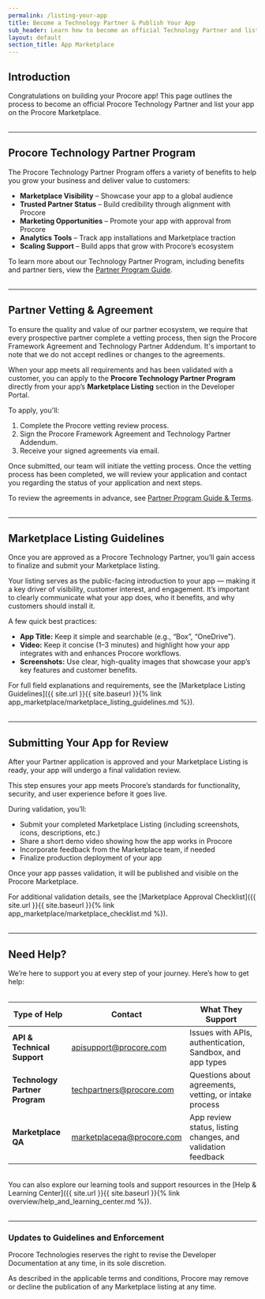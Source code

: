 ```yaml
---
permalink: /listing-your-app
title: Become a Technology Partner & Publish Your App
sub_header: Learn how to become an official Technology Partner and list your app for customers to discover.
layout: default
section_title: App Marketplace
---
```


## Introduction
Congratulations on building your Procore app! This page outlines the process to become an official Procore Technology Partner and list your app on the Procore Marketplace.
<br><br>

***
## Procore Technology Partner Program
The Procore Technology Partner Program offers a variety of benefits to help you grow your business and deliver value to customers:

- **Marketplace Visibility** – Showcase your app to a global audience
- **Trusted Partner Status** – Build credibility through alignment with Procore
- **Marketing Opportunities** – Promote your app with approval from Procore
- **Analytics Tools** – Track app installations and Marketplace traction
- **Scaling Support** – Build apps that grow with Procore’s ecosystem

To learn more about our Technology Partner Program, including benefits and partner tiers, view the <a target="_blank" href="https://mkt-cdn.procore.com/downloads/guide/Procore_Partner_Program_Guide.pdf?_gl=1*1cwo3wj*_ga*MTIxOTY1MzQ4OC4xNzQ0MTQzMTUx*_ga_0W3CW2NEWP*MTc0NTg3MzE2Mi41MjMuMS4xNzQ1ODczMTY4LjU0LjAuMA..*_fplc*T044OU5NTThna1ByQmJncTBuaVYzcyUyRnR4U3dwVm8xUHpYQjJCYUdjNHZMalY5V2paU2F3WHhKQ2dVNGpabnNJZTNjVzNCTzlJa0wyQ21EM0k1ZktNaWNOSnElMkJtMlFUcGRJNkh1YW95TUVTcFV3cmV1JTJCSUklMkZtOEx0enVzMEElM0QlM0Q.*_gcl_au*OTE3MTQ0Mzg0LjE3NDQxNDMxNTE.*FPAU*OTE3MTQ0Mzg0LjE3NDQxNDMxNTE.*_ga_DDN1X7BZGJ*MTc0NTg3MzE2Mi4zMC4xLjE3NDU4NzMxNjguNTQuMC4w">Partner Program Guide</a>.
<br><br>

***
## Partner Vetting & Agreement
To ensure the quality and value of our partner ecosystem, we require that every prospective partner complete a vetting process, then sign the Procore Framework Agreement and Technology Partner Addendum. It's important to note that we do not accept redlines or changes to the agreements.

When your app meets all requirements and has been validated with a customer, you can apply to the **Procore Technology Partner Program** directly from your app’s **Marketplace Listing** section in the Developer Portal.

To apply, you'll:
1. Complete the Procore vetting review process.
2. Sign the Procore Framework Agreement and Technology Partner Addendum.
3. Receive your signed agreements via email.

Once submitted, our team will initiate the vetting process. Once the vetting process has been completed, we will review your application and contact you regarding the status of your application and next steps.

To review the agreements in advance, see <a target="_blank" href="https://www.procore.com/partners/documents">Partner Program Guide & Terms</a>.
<br><br>

***
## Marketplace Listing Guidelines
Once you are approved as a Procore Technology Partner, you’ll gain access to finalize and submit your Marketplace listing.

Your listing serves as the public-facing introduction to your app — making it a key driver of visibility, customer interest, and engagement. It’s important to clearly communicate what your app does, who it benefits, and why customers should install it.

A few quick best practices:
- **App Title:** Keep it simple and searchable (e.g., “Box”, “OneDrive”).
- **Video:** Keep it concise (1–3 minutes) and highlight how your app integrates with and enhances Procore workflows.
- **Screenshots:** Use clear, high-quality images that showcase your app’s key features and customer benefits.

For full field explanations and requirements, see the [Marketplace Listing Guidelines]({{ site.url }}{{ site.baseurl }}{% link app_marketplace/marketplace_listing_guidelines.md %}).
<br><br>

***
## Submitting Your App for Review
After your Partner application is approved and your Marketplace Listing is ready, your app will undergo a final validation review.

This step ensures your app meets Procore’s standards for functionality, security, and user experience before it goes live.

During validation, you’ll:
- Submit your completed Marketplace Listing (including screenshots, icons, descriptions, etc.)
- Share a short demo video showing how the app works in Procore
- Incorporate feedback from the Marketplace team, if needed
- Finalize production deployment of your app

Once your app passes validation, it will be published and visible on the Procore Marketplace.

For additional validation details, see the [Marketplace Approval Checklist]({{ site.url }}{{ site.baseurl }}{% link app_marketplace/marketplace_checklist.md %}).
<br><br>

***
## Need Help?
We’re here to support you at every step of your journey. Here’s how to get help:
<br><br>
<table>
  <thead>
    <tr>
      <th>Type of Help</th>
      <th>Contact</th>
      <th>What They Support</th>
    </tr>
  </thead>
  <tbody>
    <tr>
      <td><strong>API & Technical Support</strong></td>
      <td><a href="https://developers.procore.com/developer_support">apisupport@procore.com</a></td>
      <td>Issues with APIs, authentication, Sandbox, and app types</td>
    </tr>
    <tr>
      <td><strong>Technology Partner Program</strong></td>
      <td><a href="mailto:techpartners@procore.com">techpartners@procore.com</a></td>
      <td>Questions about agreements, vetting, or intake process</td>
    </tr>
    <tr>
      <td><strong>Marketplace QA</strong></td>
      <td><a href="mailto:marketplaceqa@procore.com">marketplaceqa@procore.com</a></td>
      <td>App review status, listing changes, and validation feedback</td>
    </tr>
  </tbody>
</table>
<br>
You can also explore our learning tools and support resources in the [Help & Learning Center]({{ site.url }}{{ site.baseurl }}{% link overview/help_and_learning_center.md %}).
<br><br>

***
### Updates to Guidelines and Enforcement

Procore Technologies reserves the right to revise the Developer Documentation at any time,  in its sole discretion.

As described in the applicable terms and conditions, Procore may remove or decline the publication of any Marketplace listing at any time.